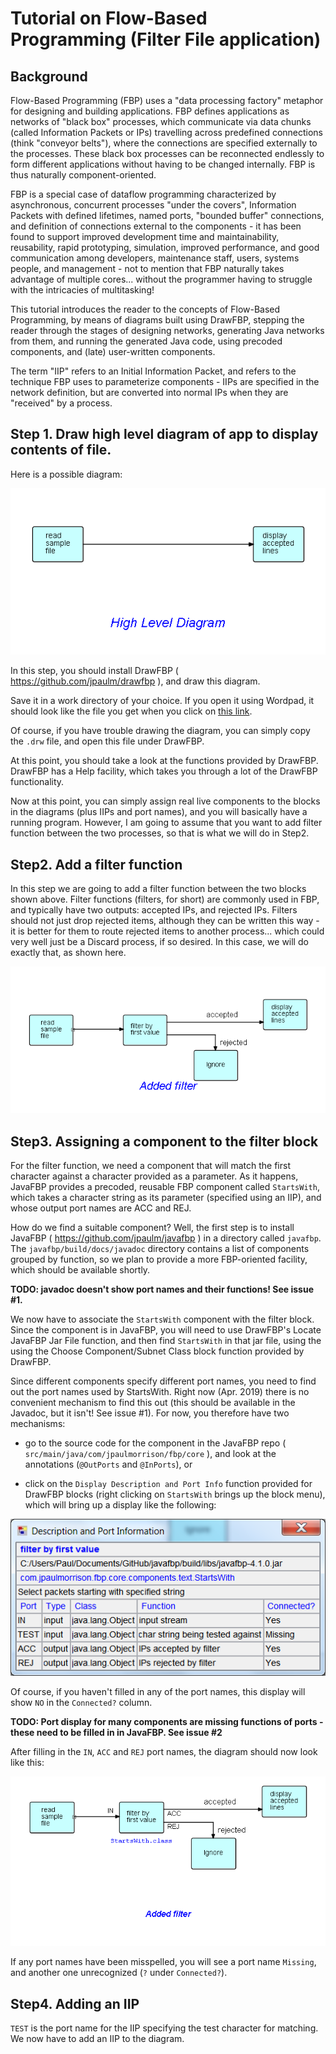 # Tutorial on Flow-Based Programming (Filter File application)

## Background

Flow-Based Programming (FBP) uses a "data processing factory" metaphor for designing and building applications. FBP defines applications as networks of "black box" processes, which communicate via data chunks (called Information Packets or IPs) travelling across predefined connections (think "conveyor belts"), where the connections are specified externally to the processes. These black box processes can be reconnected endlessly to form different applications without having to be changed internally. FBP is thus naturally component-oriented.

FBP is a special case of dataflow programming characterized by asynchronous, concurrent processes "under the covers", Information Packets with defined lifetimes, named ports, "bounded buffer" connections, and definition of connections external to the components - it has been found to support improved development time and maintainability, reusability, rapid prototyping, simulation, improved performance, and good communication among developers, maintenance staff, users, systems people, and management - not to mention that FBP naturally takes advantage of multiple cores... without the programmer having to struggle with the intricacies of multitasking!

This tutorial introduces the reader to the concepts of Flow-Based Programming, by means of diagrams built using DrawFBP, stepping the reader through the stages of designing networks, generating Java networks from them, and running the generated Java code, using precoded components, and (late) user-written components.

The term "IIP" refers to an Initial Information Packet, and refers to the technique FBP uses to parameterize components - IIPs are specified in the network definition, but are converted into normal IPs when they are "received" by a process. 


## Step 1.  Draw high level diagram of app to display contents of file. 

Here is a possible diagram:

![High level diagram](docs/Step1.png)

In this step, you should install DrawFBP ( https://github.com/jpaulm/drawfbp ), and draw this diagram.

Save it in a work directory of your choice.  If you open it using Wordpad, it should look like the file you get when you click on [this link](docs/Step1.drw).

Of course, if you have trouble drawing the diagram, you can simply copy the `.drw` file, and open this file under DrawFBP.

At this point, you should take a look at the functions provided by DrawFBP.  DrawFBP has a Help facility, which takes you through a lot of the DrawFBP functionality.

Now at this point, you can simply assign real live components to the blocks in the diagrams (plus IIPs and port names), and you will basically have a running program.  However, I am going to assume that you want to add filter function between the two processes, so that is what we will do in Step2.

## Step2. Add a filter function 

In this step we are going to add a filter function between the two blocks shown above.  Filter functions (filters, for short) are commonly used in FBP, and typically have two outputs: accepted IPs, and rejected IPs.  Filters should not just drop rejected items, although they can be written this way - it is better for them to route rejected items to another process... which could very well just be a Discard process, if so desired.  In this case, we will do exactly that, as shown here.

![Diagram showing filter](docs/Step2.png)

## Step3. Assigning a component to the filter block

For the filter function, we need a component that will match the first character against a character provided as a parameter. As it happens, JavaFBP provides a precoded, reusable FBP component called `StartsWith`, which takes a character string as its parameter (specified using an IIP), and whose output port names are ACC and REJ.  

How do we find a suitable component?  Well, the first step is to install JavaFBP ( https://github.com/jpaulm/javafbp ) in a directory called `javafbp`.  The `javafbp/build/docs/javadoc` directory contains a list of components grouped by function, so we plan to provide a more FBP-oriented facility, which should be available shortly. 

**TODO: javadoc doesn't show port names and their functions! See issue #1.**

We now have to associate the `StartsWith` component with the filter block.  Since the component is in JavaFBP, you will need to use DrawFBP's Locate JavaFBP Jar File function, and then find `StartsWith` in that jar file, using the using the Choose Component/Subnet Class block function provided by DrawFBP. 

Since different components specify different port names, you need to find out the port names used by StartsWith.  Right now (Apr. 2019) there is no convenient mechanism to find this out (this should be available in the Javadoc, but it isn't! See issue #1). For now, you therefore have two mechanisms:

- go to the source code for the component in the JavaFBP repo ( `src/main/java/com/jpaulmorrison/fbp/core` ), and look at the annotations (`@OutPorts` and `@InPorts`), or 

- click on the `Display Description and Port Info` function provided for DrawFBP blocks (right clicking on `StartsWith` brings up the block menu), which will bring up a display like the following:

![StartsWith ports](docs/StartsWith.png)

Of course, if you haven't filled in any of the port names, this display will show `NO` in the `Connected?` column.

**TODO: Port display for many components are missing functions of ports - these need to be filled in in JavaFBP.  See issue #2**

After filling in the `IN`, `ACC` and `REJ` port names, the diagram should now look like this:

![Diagram using StartsWith](docs/Step3.png)

If any port names have been misspelled, you will see a port name `Missing`, and another one unrecognized (`?` under `Connected?`).

## Step4.  Adding an IIP

`TEST` is the port name for the IIP specifying the test character for matching.  We now have to add an IIP to the diagram.



